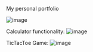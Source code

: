 My personal portfolio

![image](https://github.com/user-attachments/assets/d29e33a4-d0f0-46ea-a449-40fdad61e059)

Calculator functionality:
![image](https://github.com/user-attachments/assets/e528eeb2-899f-4b95-88ab-69bfdba51fa7)

TicTacToe Game:
![image](https://github.com/user-attachments/assets/6f77a9ff-f483-4673-88a1-2c0f4718806f)

